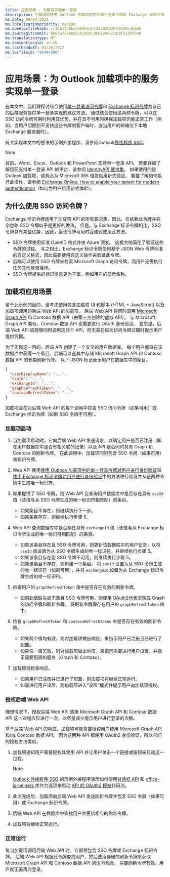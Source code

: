 ```yaml
---
title: 应用场景 - 为服务实施单一登录
description: 了解如何使用 Outlook 加载项提供的单一登录令牌和 Exchange 标识令牌为服务实现 SSO。
ms.date: 09/03/2021
ms.localizationpriority: medium
ms.openlocfilehash: cc13b13b0ba3469fe1bfd1a02689f39a28c4b0a6
ms.sourcegitcommit: b66ba72aee8ccb2916cd6012e66316df2130f640
ms.translationtype: MT
ms.contentlocale: zh-CN
ms.lasthandoff: 03/26/2022
ms.locfileid: "64484590"
---
```

# <a name="scenario-implement-single-sign-on-to-your-service-in-an-outlook-add-in"></a>应用场景：为 Outlook 加载项中的服务实现单一登录

在本文中，我们将探讨结合使用[单一登录访问令牌](authenticate-a-user-with-an-sso-token.md)和 [Exchange 标识令牌](authenticate-a-user-with-an-identity-token.md)为自己的后端服务提供单一登录实现的建议方法。 通过结合使用这两种令牌，可以在 SSO 访问令牌可用时利用其优势，并在其不可用时确保加载项仍能正常工作（例如，当用户切换到不支持这些令牌的客户端时，或当用户的邮箱位于本地 Exchange 服务器时）。

有关实现本文中的想法的示例外接程序，请参阅Outlook[外接程序 SSO](https://github.com/OfficeDev/Office-Add-in-samples/tree/main/Samples/auth/Outlook-Add-in-SSO)。


> [!NOTE]
> 目前，Word、Excel、Outlook 和 PowerPoint 支持单一登录 API。 若要详细了解目前支持单一登录 API 的平台，请参阅 [IdentityAPI 要求集](/javascript/api/requirement-sets/identity-api-requirement-sets)。
> 如果使用的是 Outlook 加载项，请务必为 Microsoft 365 租赁启用新式验证。 若要了解如何执行此操作，请参阅 [Exchange Online: How to enable your tenant for modern authentication](https://social.technet.microsoft.com/wiki/contents/articles/32711.exchange-online-how-to-enable-your-tenant-for-modern-authentication.aspx)（如何为租户启用新式体验）。


## <a name="why-use-the-sso-access-token"></a>为什么使用 SSO 访问令牌？

Exchange 标识令牌适用于加载项 API 的所有要求集，因此，仅依赖此令牌并完全忽略 SSO 令牌似乎是更好的做法。 但是，与 Exchange 标识令牌相比，SSO 令牌具有某些优势，因此，当该令牌可用时会建议使用此方法。

- SSO 令牌使用标准 OpenID 格式并由 Azure 颁发。 这极大地简化了验证这些令牌的过程。 与之相比，Exchange 标识令牌使用基于 JSON Web 令牌标准的自定义格式，因此需要使用自定义操作来验证此令牌。
- 后端可以使用 SSO 令牌来检索 Microsoft Graph 访问令牌，而用户无需执行任何其他登录操作。
- SSO 令牌提供的标识信息更为丰富，例如用户的显示名称。

## <a name="add-in-scenario"></a>加载项应用场景

鉴于此示例的目的，请考虑使用包含加载项 UI 和脚本 (HTML + JavaScript) 以及加载项调用的后端 Web API 的加载项。 后端 Web API 将同时调用 [Microsoft Graph API](/graph/overview) 和 Contoso 数据 API（由第三方创建的虚拟 API）。 与 Microsoft Graph API 类似，Contoso 数据 API 也需要进行 OAuth 身份验证。 要求是，后端 Web API 应能够同时调用这两个 API，而无需在每次访问令牌过期时提示用户提供凭据。

为了实现这一目的，后端 API 创建了一个安全的用户数据库。 每个用户都将在该数据库中获得一个条目，后端可以在其中存储 Microsoft Graph API 和 Contoso 数据 API 的长期刷新令牌。 以下 JSON 标记表示用户在数据库中的条目。

```JSON
{
  "userDisplayName": "...",
  "ssoId": "...",
  "exchangeId": "...",
  "graphRefreshToken": "...",
  "contosoRefreshToken": "..."
}
```

加载项会在对后端 Web API 的每个调用中包含 SSO 访问令牌（如果可用）或 Exchange 标识令牌（如果 SSO 令牌不可用）。

### <a name="add-in-startup"></a>加载项启动

1. 当加载项启动时，它向后端 Web API 发送请求，以确定用户是否已注册（即在用户数据库中是否有相关联的记录）以及 API 是否同时具有 Graph 和 Contoso 的刷新令牌。 在此调用中，加载项同时包含 SSO 令牌（如果可用）和标识令牌。

1. Web API 使用[使用 Outlook 加载项中的单一登录令牌对用户进行身份验证](authenticate-a-user-with-an-sso-token.md)和[使用 Exchange 标识令牌对用户进行身份验证](authenticate-a-user-with-an-identity-token.md)中的方法进行验证并从这两种令牌中生成唯一标识符。

1. 如果提供了 SSO 令牌，则 Web API 会查询用户数据库中是否存在具有 `ssoId` 值（该值与从 SSO 令牌生成的唯一标识符相匹配）的条目。
   - 如果条目不存在，则继续执行下一步。
   - 如果条目存在，则继续执行步骤 5。

1. Web API 查询数据库中是否存在具有 `exchangeId` 值（该值与从 Exchange 标识令牌生成的唯一标识符相匹配）的条目。
   - 如果该条目存在且 SSO 令牌可用，则更新该数据库中的用户记录，以将 `ssoId` 值设置为从 SSO 令牌生成的唯一标识符，并继续执行步骤 5。
   - 如果该条目存在但 SSO 令牌不可用，则继续执行步骤 5。
   - 如果该条目不存在，则新建一个条目。 将 `ssoId` 设置为从 SSO 令牌生成的唯一标识符（如果可用），并将 `exchangeId` 设置为从 Exchange 标识令牌生成的唯一标识符。

1. 检查用户的 `graphRefreshToken` 值中是否存在有效的刷新令牌。
   - 如果此值缺失或无效且 SSO 令牌可用，则使用 [OAuth2代表流](/azure/active-directory/develop/active-directory-v2-protocols-oauth-on-behalf-of)获取 Graph 的访问令牌和刷新令牌。 将刷新令牌保存在用户的 `graphRefreshToken` 值中。

1. 检查 `graphRefreshToken` 和 `contosoRefreshToken` 中是否存在有效的刷新令牌。
   - 如果两个值均有效，则对加载项做出响应，来指示用户已注册且已进行了配置。
   - 如果任一值无效，则对加载项做出响应，来指示需要进行用户设置，并指示需要配置的服务（Graph 和 Contoso）。

1. 加载项将检查响应。
   - 如果用户已注册并已进行了配置，则加载项将继续正常运行。
   - 如需进行用户设置，则加载项进入“设置”模式并提示用户向加载项授权。

### <a name="authorize-the-backend-web-api"></a>授权后端 Web API

理想情况下，授权后端 Web API 调用 Microsoft Graph API 和 Contoso 数据 API 这一过程应仅进行一次，以尽量减少提示用户进行登录的次数。

基于后端 Web API 的响应，加载项可能需要授权用户使用 Microsoft Graph API 和/或 Contoso 数据 API。 因为这两种 API 都使用 OAuth2 身份验证，所以它们的授权方法类似。

1. 加载项通知用户需要授权其使用 API 并让用户单击一个链接或按钮来启动这一过程。

    > [!NOTE]
    > [Outlook 外接程序 SSO](https://github.com/OfficeDev/Office-Add-in-samples/tree/main/Samples/auth/Outlook-Add-in-SSO) 的示例外接程序演示如何使用[对话框 API](/javascript/api/office/office.ui#displaydialogasync-startaddress--options--callback-) 和 [office-js-helpers](https://github.com/OfficeDev/office-js-helpers) 库作为选项来启动 [API 的 OAuth2 授权](/azure/active-directory/develop/active-directory-protocols-oauth-code)代码流。

1. 此流完成后，加载项向后端 Web API 发送刷新令牌并包含 SSO 令牌（如果可用）或 Exchange 标识令牌。

1. 后端 Web API 在数据库中查找用户并更新相应的刷新令牌。

1. 加载项将继续正常运行。

### <a name="normal-operation"></a>正常运行

每当加载项调用后端 Web API 时，它都将包含 SSO 令牌或 Exchange 标识令牌。 后端 Web API 根据此令牌查找用户，然后使用存储的刷新令牌来获取 Microsoft Graph API 和 Contoso 数据 API 的访问令牌。 只要刷新令牌有效，用户就无需再次登录。

